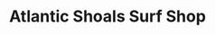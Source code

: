 ---
title: "Atlantic Shoals Surf Shop"
url: /bethany-beach/atlantic-shoals-surf-shop/
shop: clothes
---